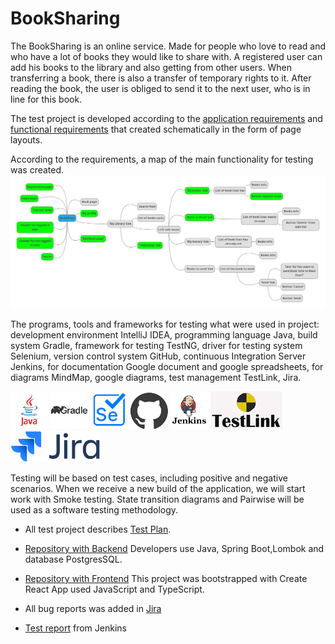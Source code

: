 # BookSharing

The BookSharing is an online service.
Made for people who love to read and who have a lot of books they would like to share with.
A registered user can add his books to the library and also getting from other users. 
When transferring a book, there is also a transfer of temporary rights to it. 
After reading the book, the user is obliged to send it to the next user,
who is in line for this book.

The test project is developed according to the [application requirements](https://docs.google.com/document/d/1qS2nE6eYz-0MswMzk-eEY7f5bnkT8LFIYknpaJLFoAE/edit?usp=drive_link)
and [functional requirements](https://app.diagrams.net/#G1CrpUxmWZwFm6MBLW17g9Vtl-ajKilM_-) that created schematically in the form of page layouts.

According to the requirements, a map of the main functionality for testing was created.
![main functionality for testing](images/BookShare_main_function.png)

The programs, tools and frameworks for testing what were used in project:
development environment IntelliJ IDEA, programming language Java, build system Gradle, 
framework for testing TestNG, driver for testing system Selenium, version control system GitHub,
continuous Integration Server Jenkins, for documentation Google document and google spreadsheets,
for diagrams MindMap, google diagrams, test management TestLink, Jira.

![Java](images/java.png)       ![Gradle](images/Gradle.png)      ![Selenium](images/Selenium.png)      ![GitHub](images/GitHub.png)     ![Jenkins](images/Jenkins.png)      ![TestLink](images/TestLink.png)      ![Jira](images/Jira.png) 

Testing will be based on test cases, including positive and negative scenarios.
When we receive a new build of the application, we will start work with Smoke testing.
State transition diagrams and Pairwise will be used as a software testing methodology.



- All test project describes [Test Plan](https://docs.google.com/document/d/1D5jcdyrv96tUdze5YWdlHociLneN7YNa/edit?usp=drive_link&ouid=109104427040351955730&rtpof=true&sd=true).


- [Repository with Backend](https://github.com/melondina/bookSwap_backend) 
Developers use Java, Spring Boot,Lombok and database PostgresSQL.


- [Repository with Frontend](https://github.com/melondina/bookswap_frontend)
  This project was bootstrapped with Create React App used JavaScript and TypeScript.


- All bug reports was added in [Jira](https://drive.google.com/drive/folders/1ofeoaW9_trovnZC_CzGjSVgSkK-87KxD?usp=drive_link)


- [Test report](Documentation/TestResults.md) from Jenkins


<!--
//скриншот тестов с тест линка
//скриншот тестов с дженкинса рест апи, смоки и регрессионого.
//Написать репорт по тестам
-->